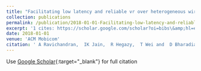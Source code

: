 ```yaml
---
title: "Facilitating low latency and reliable vr over heterogeneous wireless networks"
collection: publications
permalink: /publication/2018-01-01-Facilitating-low-latency-and-reliable-vr-over-heterogeneous-wireless-networks
excerpt: '1 cites: https://scholar.google.com/scholar?oi=bibs\&amp;hl=en\&amp;cites=13156124824796776496'
date: 2018-01-01
venue: 'ACM Mobicom'
citation: ' A Ravichandran,  IK Jain,  R Hegazy,  T Wei and  D Bharadia'
---
```


Use [Google Scholar](https://scholar.google.com/scholar?q=Facilitating+low+latency+and+reliable+vr+over+heterogeneous+wireless+networks){:target="_blank"} for full citation